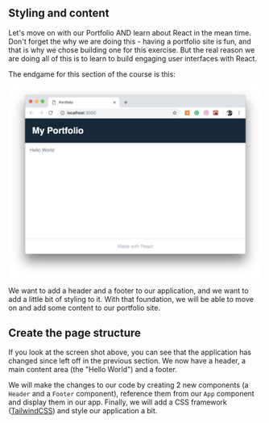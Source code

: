 ## Styling and content

Let's move on with our Portfolio AND learn about React in the mean time. Don't forget the why we are doing this - having a portfolio site is fun, and that is why we chose building one for this exercise. But the real reason we are doing all of this is to learn to build engaging user interfaces with React. 

The endgame for this section of the course is this:

![](react_portfolio_2_tailwind_hello_world.png)

We want to add a header and a footer to our application, and we want to add a little bit of styling to it. With that foundation, we will be able to move on and add some content to our portfolio site.

## Create the page structure
If you look at the screen shot above, you can see that the application has changed since left off in the previous section. We now have a header, a main content area (the "Hello World") and a footer.

We will make the changes to our code by creating 2 new components (a `Header` and a `Footer` component), reference them from our `App` component and display them in our app. Finally, we will add a CSS framework ([TailwindCSS](https://tailwindcss.com/docs/what-is-tailwind/)) and style our application a bit. 